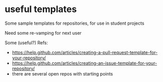 # useful templates
Some sample templates for repositories, for use in student projects

Need some re-vamping for next user

Some (useful?) Refs:
* https://help.github.com/articles/creating-a-pull-request-template-for-your-repository/
* https://help.github.com/articles/creating-an-issue-template-for-your-repository/
* there are several open repos with starting points

